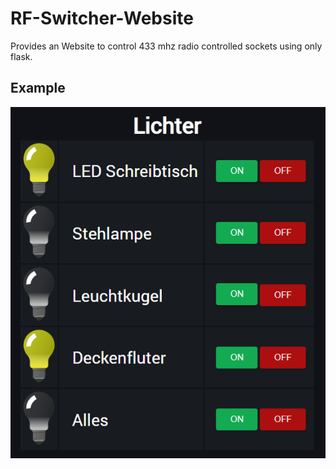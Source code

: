 # RF-Switcher-Website
Provides an Website to control 433 mhz radio controlled sockets using only flask.
## Example
![Website](https://github.com/JDEVDAIN/RF-Switcher-Website/blob/master/Website.PNG?raw=true)
